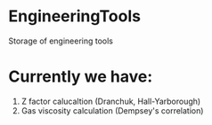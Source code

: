 # EngineeringTools
Storage of engineering tools


# Currently we have:
1. Z factor calucaltion (Dranchuk, Hall-Yarborough)
2. Gas viscosity calculation (Dempsey's correlation)
